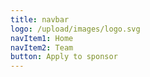 ```yaml
---
title: navbar
logo: /upload/images/logo.svg
navItem1: Home
navItem2: Team
button: Apply to sponsor
---
```

